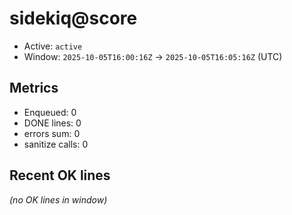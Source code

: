 # sidekiq@score

- Active: `active`
- Window: `2025-10-05T16:00:16Z` → `2025-10-05T16:05:16Z` (UTC)

## Metrics
- Enqueued: 0
- DONE lines: 0
- errors sum: 0
- sanitize calls: 0

## Recent OK lines
_(no OK lines in window)_
